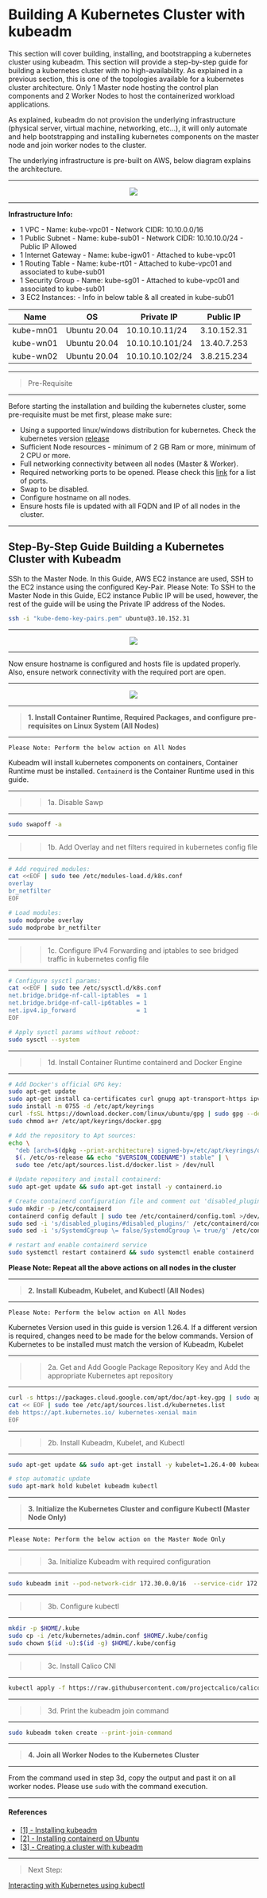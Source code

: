 # Building A Kubernetes Cluster with kubeadm

This section will cover building, installing, and bootstrapping a kubernetes cluster using kubeadm. This section will provide a step-by-step guide for building a kubernetes cluster with no high-availability. As explained in a previous section, this is one of the topologies available for a kubernetes cluster architecture. Only 1 Master node hosting the control plan components and 2 Worker Nodes to host the containerized workload applications. 

As explained, kubeadm do not provision the underlying infrastructure (physical server, virtual machine, networking, etc...), it will only automate and help bootstrapping and installing kubernetes components on the master node and join worker nodes to the cluster.

The underlying infrastructure is pre-built on AWS, below diagram explains the architecture.

---

<p align="center">
    <img src="images/AwsArch.png">
</p>

---

__Infrastructure Info:__

- 1 VPC                 - Name: kube-vpc01  - Network CIDR: 10.10.0.0/16
- 1 Public Subnet       - Name: kube-sub01  - Network CIDR: 10.10.10.0/24   -   Public IP Allowed
- 1 Internet Gateway    - Name: kube-igw01  - Attached to kube-vpc01
- 1 Routing Table       - Name: kube-rt01   - Attached to kube-vpc01 and associated to kube-sub01
- 1 Security Group      - Name: kube-sg01   - Attached to kube-vpc01 and associated to kube-sub01
- 3 EC2 Instances:      - Info in below table & all created in kube-sub01

| Name      | OS           | Private IP      | Public IP   |
|-----------|--------------|-----------------|-------------|
| kube-mn01 | Ubuntu 20.04 | 10.10.10.11/24  | 3.10.152.31 |
| kube-wn01 | Ubuntu 20.04 | 10.10.10.101/24 | 13.40.7.253 |
| kube-wn02 | Ubuntu 20.04 | 10.10.10.102/24 | 3.8.215.234 |

---
> Pre-Requisite
---

Before starting the installation and building the kubernetes cluster, some pre-requisite must be met first, please make sure:
- Using a supported linux/windows distribution for kubernetes. Check the kubernetes version [release](https://kubernetes.io/releases/)
- Sufficient Node resources - minimum of 2 GB Ram or more, minimum of 2 CPU or more.
- Full networking connectivity between all nodes (Master & Worker).
- Required networking ports to be opened. Please check this [link](https://kubernetes.io/docs/reference/networking/ports-and-protocols/) for a list of ports.
- Swap to be disabled.
- Configure hostname on all nodes.
- Ensure hosts file is updated with all FQDN and IP of all nodes in the cluster.

---

## Step-By-Step Guide Building a Kubernetes Cluster with Kubeadm


SSh to the Master Node. In this Guide, AWS EC2 instance are used, SSH to the EC2 instance using the configured Key-Pair.
Please Note: To SSH to the Master Node in this Guide, EC2 instance Public IP will be used, however, the rest of the guide will be using the Private IP address of the Nodes.

```bash
ssh -i "kube-demo-key-pairs.pem" ubuntu@3.10.152.31
```
---

<p align="center">
    <img src="images/SshToMaster.png">
</p>

---

Now ensure hostname is configured and hosts file is updated properly. Also, ensure network connectivity with the required port are open.

---

<p align="center">
    <img src="images/EnsureHostname.png">
</p>

---
> __1. Install Container Runtime, Required Packages, and configure pre-requisites on Linux System (All Nodes)__
---

`Please Note: Perform the below action on All Nodes`

Kubeadm will install kubernetes components on containers, Container Runtime must be installed. `Containerd` is the Container Runtime used in this guide.

---
>> 1a. Disable Sawp 
---

```bash
sudo swapoff -a
```

---
>> 1b. Add Overlay and net filters required in kubernetes config file 
---

```bash
# Add required modules:
cat <<EOF | sudo tee /etc/modules-load.d/k8s.conf
overlay
br_netfilter
EOF
```

```bash
# Load modules:
sudo modprobe overlay
sudo modprobe br_netfilter
```

---
>> 1c. Configure IPv4 Forwarding and iptables to see bridged traffic in kubernetes config file
---

```bash
# Configure sysctl params:
cat <<EOF | sudo tee /etc/sysctl.d/k8s.conf
net.bridge.bridge-nf-call-iptables  = 1
net.bridge.bridge-nf-call-ip6tables = 1
net.ipv4.ip_forward                 = 1
EOF
```

```bash
# Apply sysctl params without reboot:
sudo sysctl --system
```

---
>> 1d. Install Container Runtime containerd and Docker Engine 
---

```bash
# Add Docker's official GPG key:
sudo apt-get update
sudo apt-get install ca-certificates curl gnupg apt-transport-https ipvsadm ipset watch tcpdump gpg
sudo install -m 0755 -d /etc/apt/keyrings
curl -fsSL https://download.docker.com/linux/ubuntu/gpg | sudo gpg --dearmor -o /etc/apt/keyrings/docker.gpg
sudo chmod a+r /etc/apt/keyrings/docker.gpg
```

```bash
# Add the repository to Apt sources:
echo \
  "deb [arch=$(dpkg --print-architecture) signed-by=/etc/apt/keyrings/docker.gpg] https://download.docker.com/linux/ubuntu \
  $(. /etc/os-release && echo "$VERSION_CODENAME") stable" | \
  sudo tee /etc/apt/sources.list.d/docker.list > /dev/null
```

```bash
# Update repository and install containerd:
sudo apt-get update && sudo apt-get install -y containerd.io
```

```bash
# Create containerd configuration file and comment out 'disabled_plugins' and change SystemCgroup to True
sudo mkdir -p /etc/containerd
containerd config default | sudo tee /etc/containerd/config.toml >/dev/null 2>&1
sudo sed -i 's/disabled_plugins/#disabled_plugins/' /etc/containerd/config.toml
sudo sed -i 's/SystemdCgroup \= false/SystemdCgroup \= true/g' /etc/containerd/config.toml
```

```bash
# restart and enable containerd service
sudo systemctl restart containerd && sudo systemctl enable containerd
```

__Please Note: Repeat all the above actions on all nodes in the cluster__

---
> __2. Install Kubeadm, Kubelet, and Kubectl (All Nodes)__
---

`Please Note: Perform the below action on All Nodes`

Kubernetes Version used in this guide is version 1.26.4. If a different version is required, changes need to be made for the below commands. Version of Kubernetes to be installed must match the version of Kubeadm, Kubelet

---
>> 2a. Get and Add Google Package Repository Key and Add the appropriate Kubernetes apt repository
---

```bash
curl -s https://packages.cloud.google.com/apt/doc/apt-key.gpg | sudo apt-key add -
cat << EOF | sudo tee /etc/apt/sources.list.d/kubernetes.list
deb https://apt.kubernetes.io/ kubernetes-xenial main
EOF
```

---
>> 2b. Install Kubeadm, Kubelet, and Kubectl 
___


```bash
sudo apt-get update && sudo apt-get install -y kubelet=1.26.4-00 kubeadm=1.26.4-00 kubectl=1.26.4-00
```

```bash
# stop automatic update
sudo apt-mark hold kubelet kubeadm kubectl
```

---
> __3. Initialize the Kubernetes Cluster and configure Kubectl (Master Node Only)__
---

`Please Note: Perform the below action on the Master Node Only`

---
>> 3a. Initialize Kubeadm with required configuration 
---

```bash
sudo kubeadm init --pod-network-cidr 172.30.0.0/16  --service-cidr 172.29.0.0/16 --kubernetes-version 1.26.4
```

---
>> 3b. Configure kubectl
---

```bash
mkdir -p $HOME/.kube
sudo cp -i /etc/kubernetes/admin.conf $HOME/.kube/config
sudo chown $(id -u):$(id -g) $HOME/.kube/config
```

---
>> 3c. Install Calico CNI 
---

```bash
kubectl apply -f https://raw.githubusercontent.com/projectcalico/calico/v3.25.0/manifests/calico.yaml
```

---
>> 3d. Print the kubeadm join command
---

```bash
sudo kubeadm token create --print-join-command
```

---
> __4. Join all Worker Nodes to the Kubernetes Cluster__
---

From the command used in step 3d, copy the output and past it on all worker nodes. Please use `sudo` with the command execution.


---

#### References

- [[1] - Installing kubeadm](https://kubernetes.io/docs/setup/production-environment/tools/kubeadm/install-kubeadm/)
- [[2] - Installing containerd on Ubuntu](https://docs.docker.com/engine/install/ubuntu/)
- [[3] - Creating a cluster with kubeadm](https://kubernetes.io/docs/setup/production-environment/tools/kubeadm/create-cluster-kubeadm/)

---

> Next Step:

[Interacting with Kubernetes using kubectl](https://github.com/tahershaker/Learning-Kubernetes/tree/main/4.%20Interacting%20with%20Kubernetes%20using%20Kubectl)